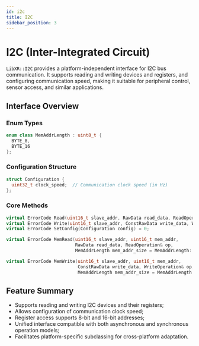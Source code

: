 ```yaml
---
id: i2c
title: I2C
sidebar_position: 3
---
```


# I2C (Inter-Integrated Circuit)

`LibXR::I2C` provides a platform-independent interface for I2C bus communication. It supports reading and writing devices and registers, and configuring communication speed, making it suitable for peripheral control, sensor access, and similar applications.

## Interface Overview

### Enum Types

```cpp
enum class MemAddrLength : uint8_t {
  BYTE_8,
  BYTE_16
};
```

### Configuration Structure

```cpp
struct Configuration {
  uint32_t clock_speed;  // Communication clock speed (in Hz)
};
```

### Core Methods

```cpp
virtual ErrorCode Read(uint16_t slave_addr, RawData read_data, ReadOperation& op) = 0;
virtual ErrorCode Write(uint16_t slave_addr, ConstRawData write_data, WriteOperation& op) = 0;
virtual ErrorCode SetConfig(Configuration config) = 0;

virtual ErrorCode MemRead(uint16_t slave_addr, uint16_t mem_addr,
                          RawData read_data, ReadOperation& op,
                          MemAddrLength mem_addr_size = MemAddrLength::BYTE_8) = 0;

virtual ErrorCode MemWrite(uint16_t slave_addr, uint16_t mem_addr,
                           ConstRawData write_data, WriteOperation& op,
                           MemAddrLength mem_addr_size = MemAddrLength::BYTE_8) = 0;
```

## Feature Summary

- Supports reading and writing I2C devices and their registers;  
- Allows configuration of communication clock speed;  
- Register access supports 8-bit and 16-bit addresses;  
- Unified interface compatible with both asynchronous and synchronous operation models;  
- Facilitates platform-specific subclassing for cross-platform adaptation.
